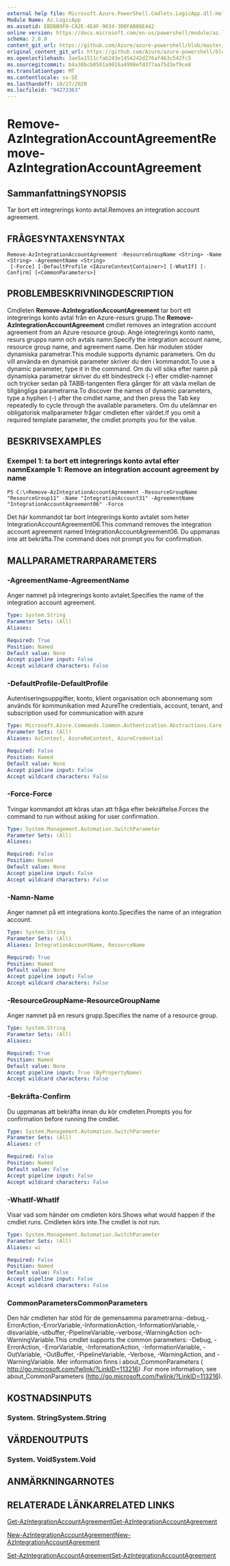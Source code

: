 ```yaml
---
external help file: Microsoft.Azure.PowerShell.Cmdlets.LogicApp.dll-Help.xml
Module Name: Az.LogicApp
ms.assetid: EBDBB9F0-CA2E-4E4F-9034-3D0FAB88E442
online version: https://docs.microsoft.com/en-us/powershell/module/az.logicapp/remove-azintegrationaccountagreement
schema: 2.0.0
content_git_url: https://github.com/Azure/azure-powershell/blob/master/src/LogicApp/LogicApp/help/Remove-AzIntegrationAccountAgreement.md
original_content_git_url: https://github.com/Azure/azure-powershell/blob/master/src/LogicApp/LogicApp/help/Remove-AzIntegrationAccountAgreement.md
ms.openlocfilehash: 3ae5a1511cfab243e1454242d276af463c542fc5
ms.sourcegitcommit: b4a38bcb0501a9016a4998efd377aa75d3ef9ce8
ms.translationtype: MT
ms.contentlocale: sv-SE
ms.lasthandoff: 10/27/2020
ms.locfileid: "94273363"
---
```

# <span data-ttu-id="c3def-101">Remove-AzIntegrationAccountAgreement</span><span class="sxs-lookup"><span data-stu-id="c3def-101">Remove-AzIntegrationAccountAgreement</span></span>

## <span data-ttu-id="c3def-102">Sammanfattning</span><span class="sxs-lookup"><span data-stu-id="c3def-102">SYNOPSIS</span></span>
<span data-ttu-id="c3def-103">Tar bort ett integrerings konto avtal.</span><span class="sxs-lookup"><span data-stu-id="c3def-103">Removes an integration account agreement.</span></span>

## <span data-ttu-id="c3def-104">FRÅGESYNTAXEN</span><span class="sxs-lookup"><span data-stu-id="c3def-104">SYNTAX</span></span>

```
Remove-AzIntegrationAccountAgreement -ResourceGroupName <String> -Name <String> -AgreementName <String>
 [-Force] [-DefaultProfile <IAzureContextContainer>] [-WhatIf] [-Confirm] [<CommonParameters>]
```

## <span data-ttu-id="c3def-105">PROBLEMBESKRIVNING</span><span class="sxs-lookup"><span data-stu-id="c3def-105">DESCRIPTION</span></span>
<span data-ttu-id="c3def-106">Cmdleten **Remove-AzIntegrationAccountAgreement** tar bort ett integrerings konto avtal från en Azure-resurs grupp.</span><span class="sxs-lookup"><span data-stu-id="c3def-106">The **Remove-AzIntegrationAccountAgreement** cmdlet removes an integration account agreement from an Azure resource group.</span></span>
<span data-ttu-id="c3def-107">Ange integrerings konto namn, resurs grupps namn och avtals namn.</span><span class="sxs-lookup"><span data-stu-id="c3def-107">Specify the integration account name, resource group name, and agreement name.</span></span>
<span data-ttu-id="c3def-108">Den här modulen stöder dynamiska parametrar.</span><span class="sxs-lookup"><span data-stu-id="c3def-108">This module supports dynamic parameters.</span></span>
<span data-ttu-id="c3def-109">Om du vill använda en dynamisk parameter skriver du den i kommandot.</span><span class="sxs-lookup"><span data-stu-id="c3def-109">To use a dynamic parameter, type it in the command.</span></span>
<span data-ttu-id="c3def-110">Om du vill söka efter namn på dynamiska parametrar skriver du ett bindestreck (-) efter cmdlet-namnet och trycker sedan på TABB-tangenten flera gånger för att växla mellan de tillgängliga parametrarna.</span><span class="sxs-lookup"><span data-stu-id="c3def-110">To discover the names of dynamic parameters, type a hyphen (-) after the cmdlet name, and then press the Tab key repeatedly to cycle through the available parameters.</span></span>
<span data-ttu-id="c3def-111">Om du utelämnar en obligatorisk mallparameter frågar cmdleten efter värdet.</span><span class="sxs-lookup"><span data-stu-id="c3def-111">If you omit a required template parameter, the cmdlet prompts you for the value.</span></span>

## <span data-ttu-id="c3def-112">BESKRIVS</span><span class="sxs-lookup"><span data-stu-id="c3def-112">EXAMPLES</span></span>

### <span data-ttu-id="c3def-113">Exempel 1: ta bort ett integrerings konto avtal efter namn</span><span class="sxs-lookup"><span data-stu-id="c3def-113">Example 1: Remove an integration account agreement by name</span></span>
```
PS C:\>Remove-AzIntegrationAccountAgreement -ResourceGroupName "ResourceGroup11" -Name "IntegrationAccount31" -AgreementName "IntegrationAccountAgreement06" -Force
```

<span data-ttu-id="c3def-114">Det här kommandot tar bort integrerings konto avtalet som heter IntegrationAccountAgreement06.</span><span class="sxs-lookup"><span data-stu-id="c3def-114">This command removes the integration account agreement named IntegrationAccountAgreement06.</span></span>
<span data-ttu-id="c3def-115">Du uppmanas inte att bekräfta.</span><span class="sxs-lookup"><span data-stu-id="c3def-115">The command does not prompt you for confirmation.</span></span>

## <span data-ttu-id="c3def-116">MALLPARAMETRAR</span><span class="sxs-lookup"><span data-stu-id="c3def-116">PARAMETERS</span></span>

### <span data-ttu-id="c3def-117">-AgreementName</span><span class="sxs-lookup"><span data-stu-id="c3def-117">-AgreementName</span></span>
<span data-ttu-id="c3def-118">Anger namnet på integrerings konto avtalet.</span><span class="sxs-lookup"><span data-stu-id="c3def-118">Specifies the name of the integration account agreement.</span></span>

```yaml
Type: System.String
Parameter Sets: (All)
Aliases:

Required: True
Position: Named
Default value: None
Accept pipeline input: False
Accept wildcard characters: False
```

### <span data-ttu-id="c3def-119">-DefaultProfile</span><span class="sxs-lookup"><span data-stu-id="c3def-119">-DefaultProfile</span></span>
<span data-ttu-id="c3def-120">Autentiseringsuppgifter, konto, klient organisation och abonnemang som används för kommunikation med Azure</span><span class="sxs-lookup"><span data-stu-id="c3def-120">The credentials, account, tenant, and subscription used for communication with azure</span></span>

```yaml
Type: Microsoft.Azure.Commands.Common.Authentication.Abstractions.Core.IAzureContextContainer
Parameter Sets: (All)
Aliases: AzContext, AzureRmContext, AzureCredential

Required: False
Position: Named
Default value: None
Accept pipeline input: False
Accept wildcard characters: False
```

### <span data-ttu-id="c3def-121">-Force</span><span class="sxs-lookup"><span data-stu-id="c3def-121">-Force</span></span>
<span data-ttu-id="c3def-122">Tvingar kommandot att köras utan att fråga efter bekräftelse.</span><span class="sxs-lookup"><span data-stu-id="c3def-122">Forces the command to run without asking for user confirmation.</span></span>

```yaml
Type: System.Management.Automation.SwitchParameter
Parameter Sets: (All)
Aliases:

Required: False
Position: Named
Default value: None
Accept pipeline input: False
Accept wildcard characters: False
```

### <span data-ttu-id="c3def-123">-Namn</span><span class="sxs-lookup"><span data-stu-id="c3def-123">-Name</span></span>
<span data-ttu-id="c3def-124">Anger namnet på ett integrations konto.</span><span class="sxs-lookup"><span data-stu-id="c3def-124">Specifies the name of an integration account.</span></span>

```yaml
Type: System.String
Parameter Sets: (All)
Aliases: IntegrationAccountName, ResourceName

Required: True
Position: Named
Default value: None
Accept pipeline input: False
Accept wildcard characters: False
```

### <span data-ttu-id="c3def-125">-ResourceGroupName</span><span class="sxs-lookup"><span data-stu-id="c3def-125">-ResourceGroupName</span></span>
<span data-ttu-id="c3def-126">Anger namnet på en resurs grupp.</span><span class="sxs-lookup"><span data-stu-id="c3def-126">Specifies the name of a resource group.</span></span>

```yaml
Type: System.String
Parameter Sets: (All)
Aliases:

Required: True
Position: Named
Default value: None
Accept pipeline input: True (ByPropertyName)
Accept wildcard characters: False
```

### <span data-ttu-id="c3def-127">-Bekräfta</span><span class="sxs-lookup"><span data-stu-id="c3def-127">-Confirm</span></span>
<span data-ttu-id="c3def-128">Du uppmanas att bekräfta innan du kör cmdleten.</span><span class="sxs-lookup"><span data-stu-id="c3def-128">Prompts you for confirmation before running the cmdlet.</span></span>

```yaml
Type: System.Management.Automation.SwitchParameter
Parameter Sets: (All)
Aliases: cf

Required: False
Position: Named
Default value: False
Accept pipeline input: False
Accept wildcard characters: False
```

### <span data-ttu-id="c3def-129">-WhatIf</span><span class="sxs-lookup"><span data-stu-id="c3def-129">-WhatIf</span></span>
<span data-ttu-id="c3def-130">Visar vad som händer om cmdleten körs.</span><span class="sxs-lookup"><span data-stu-id="c3def-130">Shows what would happen if the cmdlet runs.</span></span>
<span data-ttu-id="c3def-131">Cmdleten körs inte.</span><span class="sxs-lookup"><span data-stu-id="c3def-131">The cmdlet is not run.</span></span>

```yaml
Type: System.Management.Automation.SwitchParameter
Parameter Sets: (All)
Aliases: wi

Required: False
Position: Named
Default value: False
Accept pipeline input: False
Accept wildcard characters: False
```

### <span data-ttu-id="c3def-132">CommonParameters</span><span class="sxs-lookup"><span data-stu-id="c3def-132">CommonParameters</span></span>
<span data-ttu-id="c3def-133">Den här cmdleten har stöd för de gemensamma parametrarna:-debug,-ErrorAction,-ErrorVariable,-InformationAction,-InformationVariable,-disvariable,-utbuffer,-PipelineVariable,-verbose,-WarningAction och-WarningVariable.</span><span class="sxs-lookup"><span data-stu-id="c3def-133">This cmdlet supports the common parameters: -Debug, -ErrorAction, -ErrorVariable, -InformationAction, -InformationVariable, -OutVariable, -OutBuffer, -PipelineVariable, -Verbose, -WarningAction, and -WarningVariable.</span></span> <span data-ttu-id="c3def-134">Mer information finns i about_CommonParameters ( http://go.microsoft.com/fwlink/?LinkID=113216) .</span><span class="sxs-lookup"><span data-stu-id="c3def-134">For more information, see about_CommonParameters (http://go.microsoft.com/fwlink/?LinkID=113216).</span></span>

## <span data-ttu-id="c3def-135">KOSTNADS</span><span class="sxs-lookup"><span data-stu-id="c3def-135">INPUTS</span></span>

### <span data-ttu-id="c3def-136">System. String</span><span class="sxs-lookup"><span data-stu-id="c3def-136">System.String</span></span>

## <span data-ttu-id="c3def-137">VÄRDEN</span><span class="sxs-lookup"><span data-stu-id="c3def-137">OUTPUTS</span></span>

### <span data-ttu-id="c3def-138">System. Void</span><span class="sxs-lookup"><span data-stu-id="c3def-138">System.Void</span></span>

## <span data-ttu-id="c3def-139">ANMÄRKNINGAR</span><span class="sxs-lookup"><span data-stu-id="c3def-139">NOTES</span></span>

## <span data-ttu-id="c3def-140">RELATERADE LÄNKAR</span><span class="sxs-lookup"><span data-stu-id="c3def-140">RELATED LINKS</span></span>

[<span data-ttu-id="c3def-141">Get-AzIntegrationAccountAgreement</span><span class="sxs-lookup"><span data-stu-id="c3def-141">Get-AzIntegrationAccountAgreement</span></span>](./Get-AzIntegrationAccountAgreement.md)

[<span data-ttu-id="c3def-142">New-AzIntegrationAccountAgreement</span><span class="sxs-lookup"><span data-stu-id="c3def-142">New-AzIntegrationAccountAgreement</span></span>](./New-AzIntegrationAccountAgreement.md)

[<span data-ttu-id="c3def-143">Set-AzIntegrationAccountAgreement</span><span class="sxs-lookup"><span data-stu-id="c3def-143">Set-AzIntegrationAccountAgreement</span></span>](./Set-AzIntegrationAccountAgreement.md)


